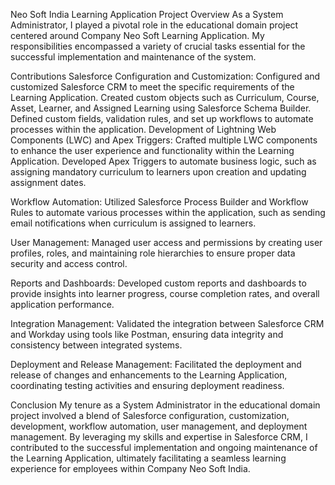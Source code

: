 Neo Soft India Learning Application
Project Overview
As a System Administrator, I played a pivotal role in the educational domain project centered around Company Neo Soft Learning Application. My responsibilities encompassed a variety of crucial tasks essential for the successful implementation and maintenance of the system.

Contributions
Salesforce Configuration and Customization:
Configured and customized Salesforce CRM to meet the specific requirements of the Learning Application.
Created custom objects such as Curriculum, Course, Asset, Learner, and Assigned Learning using Salesforce Schema Builder.
Defined custom fields, validation rules, and set up workflows to automate processes within the application.
Development of Lightning Web Components (LWC) and Apex Triggers:
Crafted multiple LWC components to enhance the user experience and functionality within the Learning Application.
Developed Apex Triggers to automate business logic, such as assigning mandatory curriculum to learners upon creation and updating assignment dates.

Workflow Automation:
Utilized Salesforce Process Builder and Workflow Rules to automate various processes within the application, such as sending email notifications when curriculum is assigned to learners.

User Management:
Managed user access and permissions by creating user profiles, roles, and maintaining role hierarchies to ensure proper data security and access control.

Reports and Dashboards:
Developed custom reports and dashboards to provide insights into learner progress, course completion rates, and overall application performance.

Integration Management:
Validated the integration between Salesforce CRM and Workday using tools like Postman, ensuring data integrity and consistency between integrated systems.

Deployment and Release Management:
Facilitated the deployment and release of changes and enhancements to the Learning Application, coordinating testing activities and ensuring deployment readiness.

Conclusion
My tenure as a System Administrator in the educational domain project involved a blend of Salesforce configuration, customization, development, workflow automation, user management, and deployment management. By leveraging my skills and expertise in Salesforce CRM, I contributed to the successful implementation and ongoing maintenance of the Learning Application, ultimately facilitating a seamless learning experience for employees within Company Neo Soft India.

